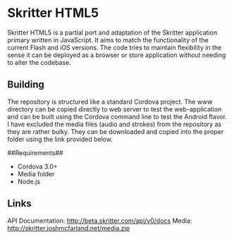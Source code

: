 # Skritter HTML5

Skritter HTML5 is a partial port and adaptation of the Skritter application primary written in JavaScript. It aims to match the functionality of the current Flash and iOS versions. The code tries to maintain flexibility in the sense it can be deployed as a browser or store application without needing to alter the codebase.

## Building

The repository is structured like a standard Cordova project. The www directory can be copied directly to web server to test the web-application and can be built using the Cordova command line to test the Android flavor. I have excluded the media files (audio and strokes) from the repository as they are rather bulky. They can be downloaded and copied into the proper folder using the link provided below.

##Requirements##
- Cordova 3.0+
- Media folder
- Node.js

## Links

API Documentation: http://beta.skritter.com/api/v0/docs
Media: http://skritter.joshmcfarland.net/media.zip